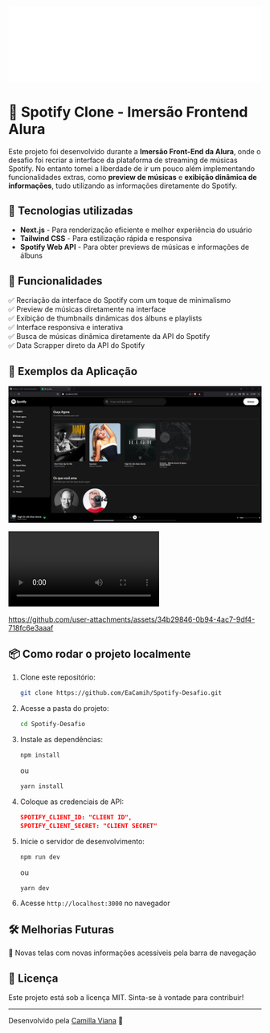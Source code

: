 <img src="./public/logo-spotify.png" alt="exemplo imagem">

# 🎵 Spotify Clone - Imersão Frontend Alura

Este projeto foi desenvolvido durante a **Imersão Front-End da Alura**, onde o desafio foi recriar a interface da plataforma de streaming de músicas Spotify. No entanto tomei a liberdade de ir um pouco além implementando funcionalidades extras, como **preview de músicas** e **exibição dinâmica de informações**, tudo utilizando as informações diretamente do Spotify.

## 🚀 Tecnologias utilizadas

- **Next.js** - Para renderização eficiente e melhor experiência do usuário  
- **Tailwind CSS** - Para estilização rápida e responsiva  
- **Spotify Web API** - Para obter previews de músicas e informações de álbuns 

## 🎨 Funcionalidades

✅ Recriação da interface do Spotify com um toque de minimalismo  
✅ Preview de músicas diretamente na interface  
✅ Exibição de thumbnails dinâmicas dos álbuns e playlists  
✅ Interface responsiva e interativa  
✅ Busca de músicas dinâmica diretamente da API do Spotify  
✅ Data Scrapper direto da API do Spotify  

## 📸 Exemplos da Aplicação
<img src='./public/Exemple1.0.0.png'/>

[<video/>](https://github.com/EaCamih/Spotify-Desafio/blob/main/public/Exemple1.1.0.mp4)

https://github.com/user-attachments/assets/34b29846-0b94-4ac7-9df4-718fc6e3aaaf

## 📦 Como rodar o projeto localmente

1. Clone este repositório:  
   ```sh
   git clone https://github.com/EaCamih/Spotify-Desafio.git
   ```
2. Acesse a pasta do projeto:  
   ```sh
   cd Spotify-Desafio
   ```
3. Instale as dependências:  
   ```sh
   npm install
   ```
   ou
   ```sh
   yarn install
   ```
4. Coloque as credenciais de API:  
   ```json
   SPOTIFY_CLIENT_ID: "CLIENT ID",
   SPOTIFY_CLIENT_SECRET: "CLIENT SECRET"
   ```
5. Inicie o servidor de desenvolvimento:  
   ```sh
   npm run dev
   ```
   ou
   ```sh
   yarn dev
   ```
6. Acesse `http://localhost:3000` no navegador

## 🛠 Melhorias Futuras

🔹 Novas telas com novas informações acessíveis pela barra de navegação

## 📜 Licença

Este projeto está sob a licença MIT. Sinta-se à vontade para contribuir!

---
Desenvolvido pela [Camilla Viana](https://github.com/EaCamih) 💜
